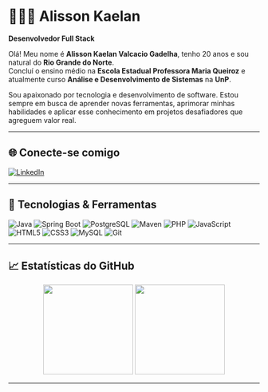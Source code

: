 # 👨🏿‍💻 Alisson Kaelan  
**Desenvolvedor Full Stack**

Olá! Meu nome é **Alisson Kaelan Valcacio Gadelha**, tenho 20 anos e sou natural do **Rio Grande do Norte**.  
Concluí o ensino médio na **Escola Estadual Professora Maria Queiroz** e atualmente curso **Análise e Desenvolvimento de Sistemas** na **UnP**.

Sou apaixonado por tecnologia e desenvolvimento de software. Estou sempre em busca de aprender novas ferramentas, aprimorar minhas habilidades e aplicar esse conhecimento em projetos desafiadores que agreguem valor real.

---

## 🌐 Conecte-se comigo

[![LinkedIn](https://img.shields.io/badge/LinkedIn-Alisson%20Kaelan-0077B5?style=for-the-badge&logo=linkedin&logoColor=white)](https://www.linkedin.com/in/alisson-kaelan-65a924309)

---

## 🚀 Tecnologias & Ferramentas

![Java](https://cdn.jsdelivr.net/gh/devicons/devicon@latest/icons/java/java-plain-wordmark.svg)
![Spring Boot](https://cdn.jsdelivr.net/gh/devicons/devicon@latest/icons/spring/spring-original.svg)
![PostgreSQL](https://cdn.jsdelivr.net/gh/devicons/devicon@latest/icons/postgresql/postgresql-plain.svg)
![Maven](https://cdn.jsdelivr.net/gh/devicons/devicon@latest/icons/maven/maven-original.svg)
![PHP](https://cdn.jsdelivr.net/gh/devicons/devicon@latest/icons/php/php-original.svg)
![JavaScript](https://cdn.jsdelivr.net/gh/devicons/devicon@latest/icons/javascript/javascript-plain.svg)
![HTML5](https://cdn.jsdelivr.net/gh/devicons/devicon@latest/icons/html5/html5-plain-wordmark.svg)
![CSS3](https://cdn.jsdelivr.net/gh/devicons/devicon@latest/icons/css3/css3-plain-wordmark.svg)
![MySQL](https://cdn.jsdelivr.net/gh/devicons/devicon@latest/icons/mysql/mysql-original-wordmark.svg)
![Git](https://cdn.jsdelivr.net/gh/devicons/devicon@latest/icons/git/git-original.svg)

---

## 📈 Estatísticas do GitHub

<p align="center">
  <img height="180em" src="https://github-readme-stats.vercel.app/api?username=AlissonKaelan&show_icons=true&theme=tokyonight&include_all_commits=true&locale=pt-br"/>
  <img height="180em" src="https://github-readme-stats.vercel.app/api/top-langs/?username=AlissonKaelan&theme=tokyonight&layout=compact&custom_title=Tecnologias&langs_count=9"/>
</p>

---

